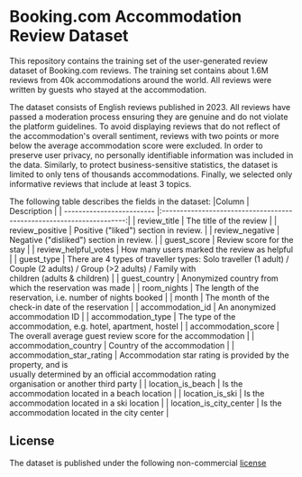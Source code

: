 # Booking.com Accommodation Review Dataset

This repository contains the training set of the user-generated review dataset of Booking.com reviews. The training set contains about 1.6M reviews from 40k accommodations around the world. All reviews were written by guests who stayed at the accommodation.

The dataset consists of English reviews published in 2023. All reviews have passed a moderation process ensuring they are genuine and do not violate the platform guidelines. To avoid displaying reviews that do not reflect of the accommodation's overall sentiment, reviews with two points or more below the average accommodation score were excluded. In order to preserve user privacy, no personally identifiable information was included in the data. Similarly, to protect business-sensitive statistics, the dataset is limited to only tens of thousands accommodations. Finally, we selected only informative reviews that include at least 3 topics.

The following table describes the fields in the dataset:
|Column                     | Description                                                          |
| ------------------------- |:--------------------------------------------------------------------:|
| review_title              | The title of the review                                              |
| review_positive           | Positive ("liked") section in review.                                |
| review_negative           | Negative ("disliked") section in review.                             |
| guest_score               | Review score for the stay                                            |
| review_helpful_votes      | How many users marked the review as helpful                          |
| guest_type                | There are 4 types of traveller types: Solo traveller (1 adult) /<br>Couple (2 adults) / Group (>2 adults) / Family with<br>children (adults & children) |
| guest_country             | Anonymized country from which the reservation was made               |
| room_nights               | The length of the reservation, i.e. number of nights booked          |
| month                     | The month of the check-in date of the reservation                    |
| accommodation_id          | An anonymized accommodation ID                                       |
| accommodation_type        | The type of the accommodation, e.g. hotel, apartment, hostel         |
| accommodation_score       | The overall average guest review score for the accommodation         |
| accommodation_country     | Country of the accommodation                                         |
| accommodation_star_rating | Accommodation star rating is provided by the property, and is<br>usually determined by an official accommodation rating<br>organisation or another third party |
| location_is_beach         | Is the accommodation located in a beach location                     |
| location_is_ski           | Is the accommodation located in a ski location                       |
| location_is_city_center   | Is the accommodation located in the city center                      |

## License
The dataset is published under the following non-commercial [license](https://creativecommons.org/licenses/by-sa/4.0/deed.en)




